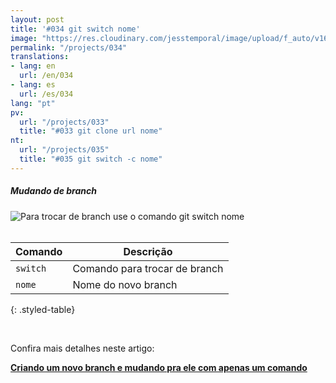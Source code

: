 ```yaml
---
layout: post
title: '#034 git switch nome'
image: "https://res.cloudinary.com/jesstemporal/image/upload/f_auto/v1642878676/gitfichas/pt/034/thumbnail_bzu4yr.jpg"
permalink: "/projects/034"
translations:
- lang: en
  url: /en/034
- lang: es
  url: /es/034
lang: "pt"
pv:
  url: "/projects/033"
  title: "#033 git clone url nome"
nt:
  url: "/projects/035"
  title: "#035 git switch -c nome"
---
```

##### Mudando de branch

<img alt="Para trocar de branch use o comando git switch nome" src="https://res.cloudinary.com/jesstemporal/image/upload/v1642878677/gitfichas/pt/034/full_qitw6e.jpg"><br><br>

| Comando | Descrição |
|---------|-------------|
| `switch` | Comando para trocar de branch |
| `nome` | Nome do novo branch |
{: .styled-table}

<br>

Confira mais detalhes neste artigo:

<a href="https://jtemporal.com/criando-um-novo-branch-e-mudando-pra-ele-com-um-comando/?utm_source=gitfichas">
  <strong>Criando um novo branch e mudando pra ele com apenas um comando</strong>
</a>
